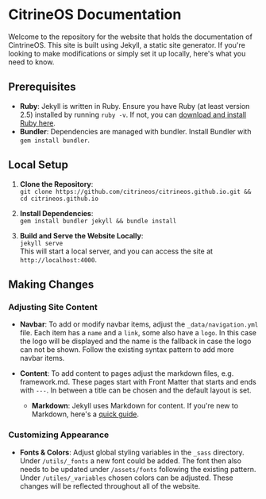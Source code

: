 # CitrineOS Documentation

Welcome to the repository for the website that holds the documentation of CintrineOS.
This site is built using Jekyll, a static site generator.
If you're looking to make modifications or simply set it up locally, here's what you need to know.

## Prerequisites

- **Ruby**: Jekyll is written in Ruby. Ensure you have Ruby (at least version 2.5) installed by running `ruby -v`. If not, you can [download and install Ruby here](https://www.ruby-lang.org/en/downloads/).
- **Bundler**: Dependencies are managed with bundler. Install Bundler with `gem install bundler`.

## Local Setup

1. **Clone the Repository**: <br/>
   `git clone https://github.com/citrineos/citrineos.github.io.git && cd citrineos.github.io`

1. **Install Dependencies**: <br/>
   `gem install bundler jekyll && bundle install`

1. **Build and Serve the Website Locally**:<br/>
   `jekyll serve` <br/>
   This will start a local server, and you can access the site at `http://localhost:4000`.

## Making Changes

### Adjusting Site Content

- **Navbar**: To add or modify navbar items, adjust the `_data/navigation.yml` file. Each item has a `name` and a `link`, some also have a `logo`. In this case the logo will be displayed and the name is the fallback in case the logo can not be shown. Follow the existing syntax pattern to add more navbar items.

- **Content**: To add content to pages adjust the markdown files, e.g. framework.md. These pages start with Front Matter that starts and ends with `---`. In between a title can be chosen and the default layout is set.
  - **Markdown**:
    Jekyll uses Markdown for content. If you're new to Markdown, here's a [quick guide](https://www.markdownguide.org/getting-started/).

### Customizing Appearance

- **Fonts & Colors**: Adjust global styling variables in the `_sass` directory.
  Under `/utils/_fonts` a new font could be added. The font then also needs to be updated under `/assets/fonts` following the existing pattern.
  Under `/utiles/_variables` chosen colors can be adjusted.
  These changes will be reflected throughout all of the website.
